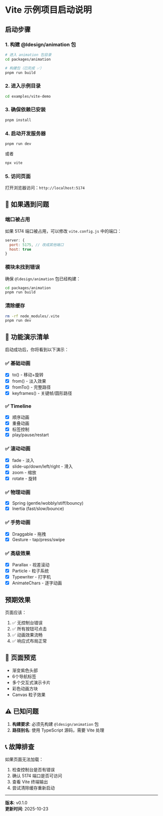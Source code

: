 # Vite 示例项目启动说明

##  启动步骤

### 1. 构建 @ldesign/animation 包

```bash
# 进入 animation 包目录
cd packages/animation

# 构建包（已完成 ✅）
pnpm run build
```

### 2. 进入示例目录

```bash
cd examples/vite-demo
```

### 3. 确保依赖已安装

```bash
pnpm install
```

### 4. 启动开发服务器

```bash
pnpm run dev
```

或者

```bash
npx vite
```

### 5. 访问页面

打开浏览器访问：`http://localhost:5174`

## 🔧 如果遇到问题

### 端口被占用

如果 5174 端口被占用，可以修改 `vite.config.js` 中的端口：

```javascript
server: {
  port: 5175, // 改成其他端口
  host: true
}
```

### 模块未找到错误

确保 `@ldesign/animation` 包已经构建：

```bash
cd packages/animation
pnpm run build
```

### 清除缓存

```bash
rm -rf node_modules/.vite
pnpm run dev
```

## 📝 功能演示清单

启动成功后，你将看到以下演示：

### ✅ 基础动画
- [x] to() - 移动+旋转
- [x] from() - 淡入效果
- [x] fromTo() - 完整路径
- [x] keyframes() - 关键帧/圆形路径

### ✅ Timeline
- [x] 顺序动画
- [x] 重叠动画
- [x] 标签控制
- [x] play/pause/restart

### ✅ 滚动动画
- [x] fade - 淡入
- [x] slide-up/down/left/right - 滑入
- [x] zoom - 缩放
- [x] rotate - 旋转

### ✅ 物理动画
- [x] Spring (gentle/wobbly/stiff/bouncy)
- [x] Inertia (fast/slow/bounce)

### ✅ 手势动画
- [x] Draggable - 拖拽
- [x] Gesture - tap/press/swipe

### ✅ 高级效果
- [x] Parallax - 视差滚动
- [x] Particle - 粒子系统
- [x] Typewriter - 打字机
- [x] AnimateChars - 逐字动画

##  预期效果

页面应该：
1. ✅ 无控制台错误
2. ✅ 所有按钮可点击
3. ✅ 动画效果流畅
4. ✅ 响应式布局正常

## 🎨 页面预览

- 渐变紫色头部
- 6个导航标签
- 多个交互式演示卡片
- 彩色动画方块
- Canvas 粒子效果

## ⚠️ 已知问题

1. **构建要求**: 必须先构建 `@ldesign/animation` 包
2. **路径别名**: 使用 TypeScript 源码，需要 Vite 处理

## 📞 故障排查

如果页面无法加载：

1. 检查控制台是否有错误
2. 确认 5174 端口是否可访问
3. 查看 Vite 终端输出
4. 尝试清除缓存重新启动

---

**版本**: v0.1.0  
**更新时间**: 2025-10-23






